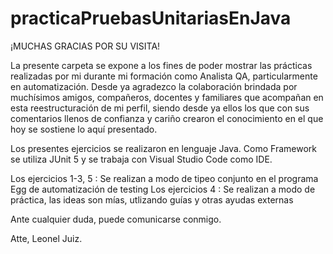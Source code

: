 # practicaPruebasUnitariasEnJava
 ¡MUCHAS GRACIAS POR SU VISITA!

 La presente carpeta se expone a los fines de poder mostrar las prácticas realizadas por mi durante mi formación como Analista QA, particularmente en automatización.
 Desde ya agradezco la colaboración brindada por muchísimos amigos, compañeros, docentes y familiares que acompañan en esta reestructuración de mi perfil, siendo desde ya ellos los que con sus comentarios llenos de confianza y cariño crearon el conocimiento en el que hoy se sostiene lo aquí presentado.

 Los presentes ejercicios se realizaron en lenguaje Java. Como Framework se utiliza JUnit 5 y se trabaja con Visual Studio Code como IDE.

 Los ejercicios 1-3, 5 : Se realizan a modo de tipeo conjunto en el programa Egg de automatización de testing
 Los ejercicios 4 : Se realizan a modo de práctica, las ideas son mías, utlizando guías y otras ayudas externas

 Ante cualquier duda, puede comunicarse conmigo.
 
 Atte, Leonel Juiz.